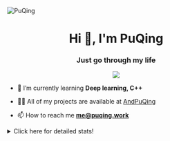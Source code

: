 ![PuQing](https://user-images.githubusercontent.com/27223114/171565019-9a56fae6-b08b-421f-99db-7e830da42371.png)

<h1 align="center">Hi 👋, I'm PuQing</h1>
<h3 align="center">Just go through my life</h3>

<p align="center">
  <img src="https://github-widgetbox.vercel.app/api/profile?username=AndPuQing&data=followers,repositories,stars,commits"/>
</p>

- 🌱 I’m currently learning **Deep learning, C++**

- 👨‍💻 All of my projects are available at [AndPuQing](https://github.com/AndPuQing)

- 📫 How to reach me **me@puqing.work**

<details>
<summary>Click here for detailed stats!</summary>

<!--START_SECTION:waka-->
**I'm a Night 🦉** 

```text
🌞 Morning    29 commits     ██░░░░░░░░░░░░░░░░░░░░░░░   10.78% 
🌆 Daytime    93 commits     ████████░░░░░░░░░░░░░░░░░   34.57% 
🌃 Evening    111 commits    ██████████░░░░░░░░░░░░░░░   41.26% 
🌙 Night      36 commits     ███░░░░░░░░░░░░░░░░░░░░░░   13.38%

```


📊 **This Week I Spent My Time On** 

```text
💬 Programming Languages: 
Python                   8 hrs 53 mins       ███████░░░░░░░░░░░░░░░░░░   30.06% 
Java                     5 hrs 38 mins       ████░░░░░░░░░░░░░░░░░░░░░   19.11% 
Jupyter Notebook         4 hrs 5 mins        ███░░░░░░░░░░░░░░░░░░░░░░   13.85% 
Markdown                 2 hrs 26 mins       ██░░░░░░░░░░░░░░░░░░░░░░░   8.25% 
Docker                   1 hr 51 mins        █░░░░░░░░░░░░░░░░░░░░░░░░   6.31%

🔥 Editors: 
VS Code                  13 hrs 51 mins      ███████████░░░░░░░░░░░░░░   46.06% 
Android Studio           6 hrs 37 mins       █████░░░░░░░░░░░░░░░░░░░░   22.03% 
PyCharm                  5 hrs 49 mins       ████░░░░░░░░░░░░░░░░░░░░░   19.38% 
DataSpell                3 hrs 46 mins       ███░░░░░░░░░░░░░░░░░░░░░░   12.53%

💻 Operating System: 
Windows                  15 hrs 55 mins      █████████████████░░░░░░░░   67.96% 
WSL                      7 hrs 30 mins       ████████░░░░░░░░░░░░░░░░░   32.04%

```


<!--END_SECTION:waka-->
</details>
